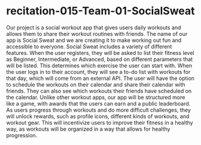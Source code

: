 # recitation-015-Team-01-SocialSweat

Our project is a social workout app that gives users daily workouts and allows them to share their workout routines with friends. The name of our app is Social Sweat and we are creating it to make working out fun and accessible to everyone. Social Sweat includes a variety of different features. When the user registers, they will be asked to list their fitness level as Beginner, Intermediate, or Advanced, based on different parameters that will be listed. This determines which exercise the user can start with. When the user logs in to their account, they will see a to-do list with workouts for that day, which will come from an external API. The user will have the option to schedule the workouts on their calendar and share their calendar with friends. They can also see which workouts their friends have scheduled on the calendar.
	Unlike other workout apps, our app will be structured more like a game, with awards that the users can earn and a public leaderboard. As users progress through workouts and do more difficult challenges, they will unlock rewards, such as profile icons, different kinds of workouts, and workout gear. This will incentivize users to improve their fitness in a healthy way, as workouts will be organized in a way that allows for healthy progression. 
